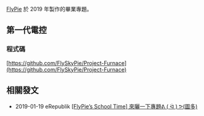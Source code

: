 [FlyPie](#FlyPie) 於 2019 年製作的畢業專題。

## 第一代電控

### 程式碼

[https://github.com/FlySkyPie/Project-Furnace](https://github.com/FlySkyPie/Project-Furnace)

## 相關發文

- 2019-01-19 eRepublik [[FlyPie’s School Time] 來曬一下專題ᕕ ( ᐛ ) ᕗ(圖多)](https://www.erepublik.com/en/article/-flypie-s-school-time--2688865/1/20)